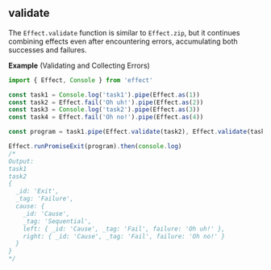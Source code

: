 ## validate

The `Effect.validate` function is similar to `Effect.zip`, but it continues combining effects even after encountering errors, accumulating both successes and failures.

**Example** (Validating and Collecting Errors)

```ts twoslash
import { Effect, Console } from 'effect'

const task1 = Console.log('task1').pipe(Effect.as(1))
const task2 = Effect.fail('Oh uh!').pipe(Effect.as(2))
const task3 = Console.log('task2').pipe(Effect.as(3))
const task4 = Effect.fail('Oh no!').pipe(Effect.as(4))

const program = task1.pipe(Effect.validate(task2), Effect.validate(task3), Effect.validate(task4))

Effect.runPromiseExit(program).then(console.log)
/*
Output:
task1
task2
{
  _id: 'Exit',
  _tag: 'Failure',
  cause: {
    _id: 'Cause',
    _tag: 'Sequential',
    left: { _id: 'Cause', _tag: 'Fail', failure: 'Oh uh!' },
    right: { _id: 'Cause', _tag: 'Fail', failure: 'Oh no!' }
  }
}
*/
```
